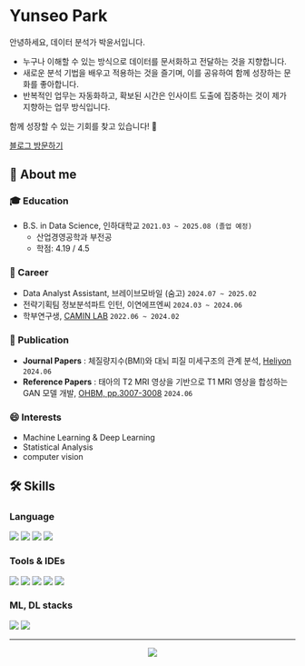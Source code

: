 # Yunseo Park

안녕하세요, 데이터 분석가 박윤서입니다.

- 누구나 이해할 수 있는 방식으로 데이터를 문서화하고 전달하는 것을 지향합니다.
- 새로운 분석 기법을 배우고 적용하는 것을 즐기며, 이를 공유하여 함께 성장하는 문화를 좋아합니다.
- 반복적인 업무는 자동화하고, 확보된 시간은 인사이트 도출에 집중하는 것이 제가 지향하는 업무 방식입니다.

함께 성장할 수 있는 기회를 찾고 있습니다! 🚀

[블로그 방문하기](https://ityunseo.tistory.com/)  


## 🔭 About me

### 🎓 Education
- B.S. in Data Science, 인하대학교 `2021.03 ~ 2025.08 (졸업 예정)`  
  - 산업경영공학과 부전공  
  - 학점: 4.19 / 4.5  

### 💼 Career
- Data Analyst Assistant, 브레이브모바일 (숨고) `2024.07 ~ 2025.02`  
- 전략기획팀 정보분석파트 인턴, 이연에프엔씨 `2024.03 ~ 2024.06`  
- 학부연구생, [CAMIN LAB](https://www.caminlab.com/) `2022.06 ~ 2024.02`

### 📄 Publication
- **Journal Papers** : 체질량지수(BMI)와 대뇌 피질 미세구조의 관계 분석, [Heliyon](https://www.cell.com/heliyon/fulltext/S2405-8440(24)09165-5) `2024.06`
- **Reference Papers** : 태아의 T2 MRI 영상을 기반으로 T1 MRI 영상을 합성하는 GAN 모델 개발, [OHBM, pp.3007-3008](https://apertureneuro.org/article/120594-abstract-book-4-ohbm-2024-annual-meeting) `2024.06`      

### 😄 Interests
- Machine Learning & Deep Learning
- Statistical Analysis
- computer vision

## 🛠️ Skills

### Language

<img src="https://img.shields.io/badge/Python-3776AB?style=flat&logo=Python&logoColor=white"/> <img src="https://img.shields.io/badge/MySQL-003B57?style=flat&logo=MySQL&logoColor=white"/>
<img src="https://img.shields.io/badge/java-%23ED8B00.svg?style=flat&logo=openjdk&logoColor=white"/>
<img src="https://img.shields.io/badge/R-007ACC?style=flat&logo=R&logoColor=white"/>

### Tools & IDEs
<img src="https://img.shields.io/badge/Tableau-E97627?style=flat&logo=Tableau&logoColor=white"/> <img src="https://img.shields.io/badge/github-%23121011.svg?style=flat&logo=github&logoColor=white"/> 
<img src="https://img.shields.io/badge/Jupyter-F37626?style=flat&logo=Jupyter&logoColor=white"/>
<img src="https://img.shields.io/badge/Visual Studio Code-3776AB?style=flat&logo=Visual Studio Code&logoColor=white"/>
<img src="https://img.shields.io/badge/pycharm-143?style=flat&logo=pycharm&logoColor=black&color=black&labelColor=green"/>

### ML, DL stacks

<img src="https://img.shields.io/badge/PyTorch-EE4C2C?style=flat&logo=PyTorch&logoColor=white"/> <img src="https://img.shields.io/badge/scikit--learn-%23F7931E.svg?style=flat&logo=scikit-learn&logoColor=white)"/>


---
<div align= "center"> <a href="https://hits.seeyoufarm.com"> <img src="https://hits.seeyoufarm.com/api/count/incr/badge.svg?url=https%3A%2F%2Fgithub.com%2Fpyuns2o%2F&count_bg=%23000000&title_bg=%23000000&icon=github.svg&icon_color=%23FFFFFF&title=GitHub&edge_flat=false"/></a>
</div> 
